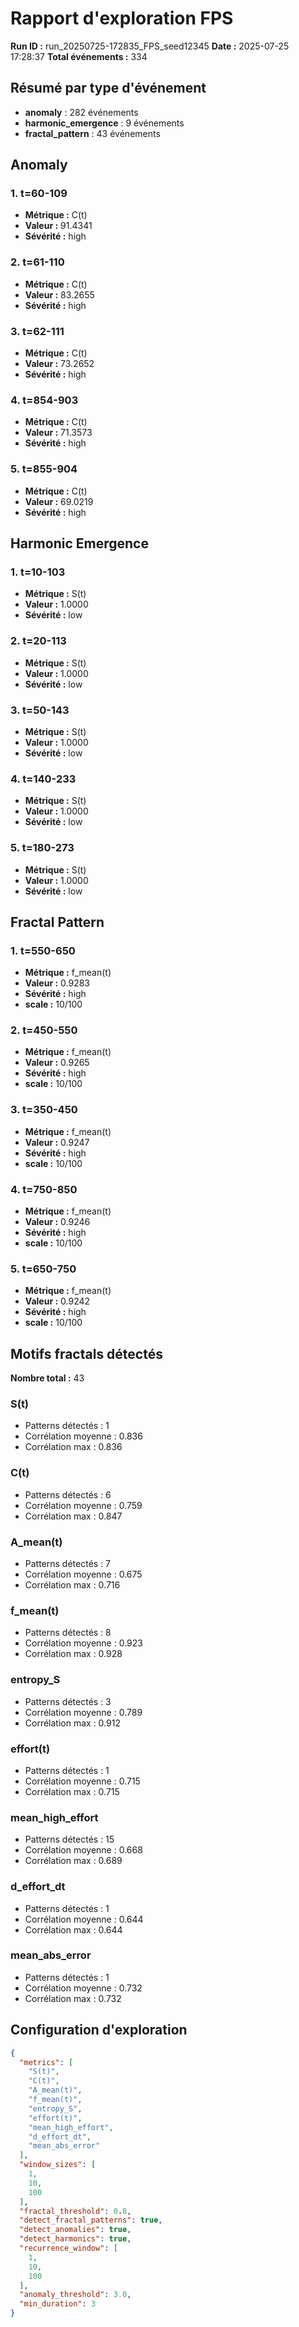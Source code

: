 # Rapport d'exploration FPS

**Run ID :** run_20250725-172835_FPS_seed12345
**Date :** 2025-07-25 17:28:37
**Total événements :** 334

## Résumé par type d'événement

- **anomaly** : 282 événements
- **harmonic_emergence** : 9 événements
- **fractal_pattern** : 43 événements

## Anomaly

### 1. t=60-109
- **Métrique :** C(t)
- **Valeur :** 91.4341
- **Sévérité :** high

### 2. t=61-110
- **Métrique :** C(t)
- **Valeur :** 83.2655
- **Sévérité :** high

### 3. t=62-111
- **Métrique :** C(t)
- **Valeur :** 73.2652
- **Sévérité :** high

### 4. t=854-903
- **Métrique :** C(t)
- **Valeur :** 71.3573
- **Sévérité :** high

### 5. t=855-904
- **Métrique :** C(t)
- **Valeur :** 69.0219
- **Sévérité :** high

## Harmonic Emergence

### 1. t=10-103
- **Métrique :** S(t)
- **Valeur :** 1.0000
- **Sévérité :** low

### 2. t=20-113
- **Métrique :** S(t)
- **Valeur :** 1.0000
- **Sévérité :** low

### 3. t=50-143
- **Métrique :** S(t)
- **Valeur :** 1.0000
- **Sévérité :** low

### 4. t=140-233
- **Métrique :** S(t)
- **Valeur :** 1.0000
- **Sévérité :** low

### 5. t=180-273
- **Métrique :** S(t)
- **Valeur :** 1.0000
- **Sévérité :** low

## Fractal Pattern

### 1. t=550-650
- **Métrique :** f_mean(t)
- **Valeur :** 0.9283
- **Sévérité :** high
- **scale :** 10/100

### 2. t=450-550
- **Métrique :** f_mean(t)
- **Valeur :** 0.9265
- **Sévérité :** high
- **scale :** 10/100

### 3. t=350-450
- **Métrique :** f_mean(t)
- **Valeur :** 0.9247
- **Sévérité :** high
- **scale :** 10/100

### 4. t=750-850
- **Métrique :** f_mean(t)
- **Valeur :** 0.9246
- **Sévérité :** high
- **scale :** 10/100

### 5. t=650-750
- **Métrique :** f_mean(t)
- **Valeur :** 0.9242
- **Sévérité :** high
- **scale :** 10/100

## Motifs fractals détectés

**Nombre total :** 43

### S(t)
- Patterns détectés : 1
- Corrélation moyenne : 0.836
- Corrélation max : 0.836

### C(t)
- Patterns détectés : 6
- Corrélation moyenne : 0.759
- Corrélation max : 0.847

### A_mean(t)
- Patterns détectés : 7
- Corrélation moyenne : 0.675
- Corrélation max : 0.716

### f_mean(t)
- Patterns détectés : 8
- Corrélation moyenne : 0.923
- Corrélation max : 0.928

### entropy_S
- Patterns détectés : 3
- Corrélation moyenne : 0.789
- Corrélation max : 0.912

### effort(t)
- Patterns détectés : 1
- Corrélation moyenne : 0.715
- Corrélation max : 0.715

### mean_high_effort
- Patterns détectés : 15
- Corrélation moyenne : 0.668
- Corrélation max : 0.689

### d_effort_dt
- Patterns détectés : 1
- Corrélation moyenne : 0.644
- Corrélation max : 0.644

### mean_abs_error
- Patterns détectés : 1
- Corrélation moyenne : 0.732
- Corrélation max : 0.732

## Configuration d'exploration

```json
{
  "metrics": [
    "S(t)",
    "C(t)",
    "A_mean(t)",
    "f_mean(t)",
    "entropy_S",
    "effort(t)",
    "mean_high_effort",
    "d_effort_dt",
    "mean_abs_error"
  ],
  "window_sizes": [
    1,
    10,
    100
  ],
  "fractal_threshold": 0.8,
  "detect_fractal_patterns": true,
  "detect_anomalies": true,
  "detect_harmonics": true,
  "recurrence_window": [
    1,
    10,
    100
  ],
  "anomaly_threshold": 3.0,
  "min_duration": 3
}
```
